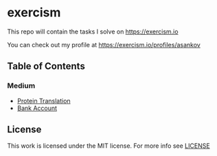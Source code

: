 # exercism

This repo will contain the tasks I solve on https://exercism.io

You can check out my profile at https://exercism.io/profiles/asankov

## Table of Contents
### Medium
- [Protein Translation](protein-translation)
- [Bank Account](bank-account)

## License

This work is licensed under the MIT license. For more info see [LICENSE](LICENSE)
